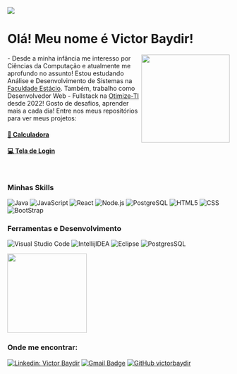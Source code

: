
![](https://komarev.com/ghpvc/?username=VanessaSwerts&color=006bed)

<h1>Olá! Meu nome é Victor Baydir!</h1>
<img align="right" width="200" src="https://i2.wp.com/allhtaccess.info/wp-content/uploads/2018/03/programming.gif?fit=1281%2C716&ssl=1" />
- Desde a minha infância me interesso por Ciências da Computação e atualmente me aprofundo no assunto! Estou estudando Análise e Desenvolvimento de Sistemas na <a href="https://estacio.br">Faculdade Estácio</a>. Também, trabalho como Desenvolvedor Web - Fullstack na <a href="https://www.instagram.com/otimizeti">Otimize-TI</a> desde 2022! Gosto de desafios, aprender mais a cada dia! Entre nos meus repositórios para ver meus projetos:

<h4><a href="https://github.com/victorbaydir/Calculadora">📱 Calculadora</a></h4>
<h4><a href="https://github.com/victorbaydir/Calculadora">💻 Tela de Login</a></h4>

<br>


<h3>Minhas Skills </h3>
 
  ![Java](https://img.shields.io/badge/Java-ED8B00?style=for-the-badge&logo=java&logoColor=white)
  ![JavaScript](https://img.shields.io/badge/JavaScript-F7DF1E?style=for-the-badge&logo=javascript&logoColor=black)
  ![React](https://img.shields.io/badge/React-20232A?style=for-the-badge&logo=react&logoColor=61DAFB)
  ![Node.js](https://img.shields.io/badge/Node.js-43853D?style=for-the-badge&logo=node.js&logoColor=white)
  ![PostgreSQL](https://img.shields.io/badge/PostgreSQL-316192?style=for-the-badge&logo=postgresql&logoColor=white)
  ![HTML5](https://img.shields.io/badge/HTML5-E34F26?style=for-the-badge&logo=html5&logoColor=white)
  ![CSS](https://img.shields.io/badge/CSS3-1572B6?style=for-the-badge&logo=css3&logoColor=white)
  ![BootStrap](https://img.shields.io/badge/Bootstrap-563D7C?style=for-the-badge&logo=bootstrap&logoColor=white)

<h3>Ferramentas e Desenvolvimento </h3>

  ![Visual Studio Code](https://img.shields.io/badge/Visual_Studio_Code-0078D4?style=for-the-badge&logo=visual%20studio%20code&logoColor=white)
  ![IntellijIDEA](https://img.shields.io/badge/IntelliJ_IDEA-000000.svg?style=for-the-badge&logo=intellij-idea&logoColor=white)
  ![Eclipse](https://img.shields.io/badge/Eclipse-2C2255?style=for-the-badge&logo=eclipse&logoColor=white)
  ![PostgresSQL](https://img.shields.io/badge/PostgreSQL-316192?style=for-the-badge&logo=postgresql&logoColor=white)
<br/>

<a href="https://github.com/victorbaydir">
  <img height="180em" src="https://github-readme-stats.vercel.app/api?username=victorbaydir&theme=default&show_icons=true" />
</a>
<br/>

<h3>Onde me encontrar: </h3> 

[![Linkedin: Victor Baydir](https://img.shields.io/badge/LinkedIn-0077B5?style=for-the-badge&logo=linkedin&logoColor=white&link=LINK-DO-SEU-LINKEDIN)](https://www.linkedin.com/in/victor-baydir-1a842a22a/)
[![Gmail Badge](https://img.shields.io/badge/Microsoft_Outlook-0078D4?style=for-the-badge&logo=microsoft-outlook&logoColor=white&link=mailto:victorbaydir@hotmail.com)](mailto:victorbaydir@hotmail.com)
[![GitHub victorbaydir]( https://img.shields.io/badge/GitHub-100000?style=for-the-badge&logo=github&logoColor=white)](https://github.com/victorbaydir/READme)

